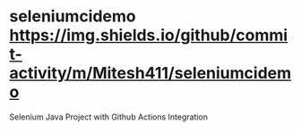 # seleniumcidemo   https://img.shields.io/github/commit-activity/m/Mitesh411/seleniumcidemo

Selenium Java Project with Github Actions Integration 
